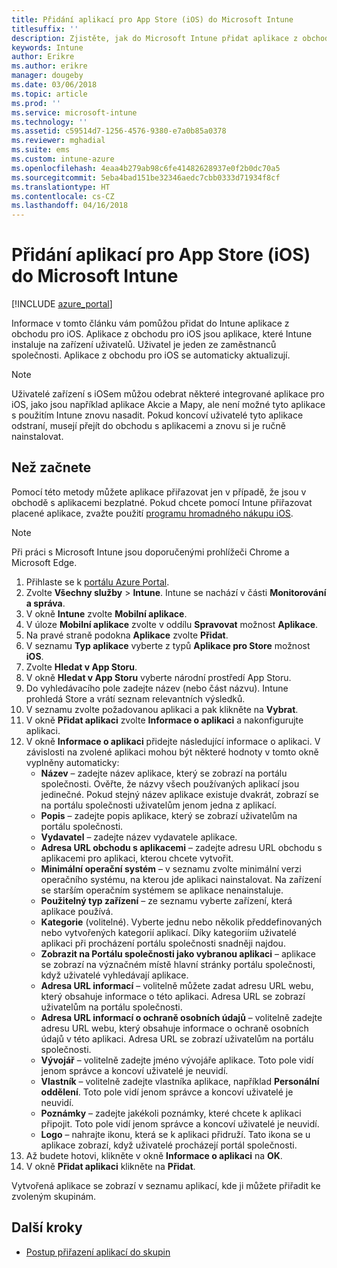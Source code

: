 ```yaml
---
title: Přidání aplikací pro App Store (iOS) do Microsoft Intune
titlesuffix: ''
description: Zjistěte, jak do Microsoft Intune přidat aplikace z obchodu pro iOS.
keywords: Intune
author: Erikre
ms.author: erikre
manager: dougeby
ms.date: 03/06/2018
ms.topic: article
ms.prod: ''
ms.service: microsoft-intune
ms.technology: ''
ms.assetid: c59514d7-1256-4576-9380-e7a0b85a0378
ms.reviewer: mghadial
ms.suite: ems
ms.custom: intune-azure
ms.openlocfilehash: 4eaa4b279ab98c6fe41482628937e0f2b0dc70a5
ms.sourcegitcommit: 5eba4bad151be32346aedc7cbb0333d71934f8cf
ms.translationtype: HT
ms.contentlocale: cs-CZ
ms.lasthandoff: 04/16/2018
---
```

# <a name="how-to-add-ios-store-apps-to-microsoft-intune"></a>Přidání aplikací pro App Store (iOS) do Microsoft Intune

[!INCLUDE [azure_portal](./includes/azure_portal.md)]

Informace v tomto článku vám pomůžou přidat do Intune aplikace z obchodu pro iOS. Aplikace z obchodu pro iOS jsou aplikace, které Intune instaluje na zařízení uživatelů. Uživatel je jeden ze zaměstnanců společnosti. Aplikace z obchodu pro iOS se automaticky aktualizují.

>[!NOTE]
>Uživatelé zařízení s iOSem můžou odebrat některé integrované aplikace pro iOS, jako jsou například aplikace Akcie a Mapy, ale není možné tyto aplikace s použitím Intune znovu nasadit. Pokud koncoví uživatelé tyto aplikace odstraní, musejí přejít do obchodu s aplikacemi a znovu si je ručně nainstalovat.

## <a name="before-you-start"></a>Než začnete

Pomocí této metody můžete aplikace přiřazovat jen v případě, že jsou v obchodě s aplikacemi bezplatné. Pokud chcete pomocí Intune přiřazovat placené aplikace, zvažte použití [programu hromadného nákupu iOS](vpp-apps-ios.md).

>[!NOTE]
>Při práci s Microsoft Intune jsou doporučenými prohlížeči Chrome a Microsoft Edge.

1. Přihlaste se k [portálu Azure Portal](https://portal.azure.com).
2. Zvolte **Všechny služby** > **Intune**. Intune se nachází v části **Monitorování a správa**.
3. V okně **Intune** zvolte **Mobilní aplikace**.
4. V úloze **Mobilní aplikace** zvolte v oddílu **Spravovat** možnost **Aplikace**.
5. Na pravé straně podokna **Aplikace** zvolte **Přidat**.
6. V seznamu **Typ aplikace** vyberte z typů **Aplikace pro Store** možnost **iOS**.
7. Zvolte **Hledat v App Storu**.
8. V okně **Hledat v App Storu** vyberte národní prostředí App Storu.
9. Do vyhledávacího pole zadejte název (nebo část názvu). Intune prohledá Store a vrátí seznam relevantních výsledků.
10. V seznamu zvolte požadovanou aplikaci a pak klikněte na **Vybrat**.
11. V okně **Přidat aplikaci** zvolte **Informace o aplikaci** a nakonfigurujte aplikaci.
12. V okně **Informace o aplikaci** přidejte následující informace o aplikaci. V závislosti na zvolené aplikaci mohou být některé hodnoty v tomto okně vyplněny automaticky:
    - **Název** – zadejte název aplikace, který se zobrazí na portálu společnosti. Ověřte, že názvy všech používaných aplikací jsou jedinečné. Pokud stejný název aplikace existuje dvakrát, zobrazí se na portálu společnosti uživatelům jenom jedna z aplikací.
    - **Popis** – zadejte popis aplikace, který se zobrazí uživatelům na portálu společnosti.
    - **Vydavatel** – zadejte název vydavatele aplikace.
    - **Adresa URL obchodu s aplikacemi** – zadejte adresu URL obchodu s aplikacemi pro aplikaci, kterou chcete vytvořit.
    - **Minimální operační systém** – v seznamu zvolte minimální verzi operačního systému, na kterou jde aplikaci nainstalovat. Na zařízení se starším operačním systémem se aplikace nenainstaluje.
    - **Použitelný typ zařízení** – ze seznamu vyberte zařízení, která aplikace používá.
    - **Kategorie** (volitelné). Vyberte jednu nebo několik předdefinovaných nebo vytvořených kategorií aplikací. Díky kategoriím uživatelé aplikaci při procházení portálu společnosti snadněji najdou.
    - **Zobrazit na Portálu společnosti jako vybranou aplikaci** – aplikace se zobrazí na význačném místě hlavní stránky portálu společnosti, když uživatelé vyhledávají aplikace.
    - **Adresa URL informací** – volitelně můžete zadat adresu URL webu, který obsahuje informace o této aplikaci. Adresa URL se zobrazí uživatelům na portálu společnosti.
    - **Adresa URL informací o ochraně osobních údajů** – volitelně zadejte adresu URL webu, který obsahuje informace o ochraně osobních údajů v této aplikaci. Adresa URL se zobrazí uživatelům na portálu společnosti.
    - **Vývojář** – volitelně zadejte jméno vývojáře aplikace. Toto pole vidí jenom správce a koncoví uživatelé je neuvidí.
    - **Vlastník** – volitelně zadejte vlastníka aplikace, například **Personální oddělení**.  Toto pole vidí jenom správce a koncoví uživatelé je neuvidí.
    - **Poznámky** – zadejte jakékoli poznámky, které chcete k aplikaci připojit. Toto pole vidí jenom správce a koncoví uživatelé je neuvidí.
    - **Logo** – nahrajte ikonu, která se k aplikaci přidruží. Tato ikona se u aplikace zobrazí, když uživatelé procházejí portál společnosti.
13. Až budete hotovi, klikněte v okně **Informace o aplikaci** na **OK**.
14. V okně **Přidat aplikaci** klikněte na **Přidat**.

Vytvořená aplikace se zobrazí v seznamu aplikací, kde ji můžete přiřadit ke zvoleným skupinám.

## <a name="next-steps"></a>Další kroky

- [Postup přiřazení aplikací do skupin](apps-deploy.md)
